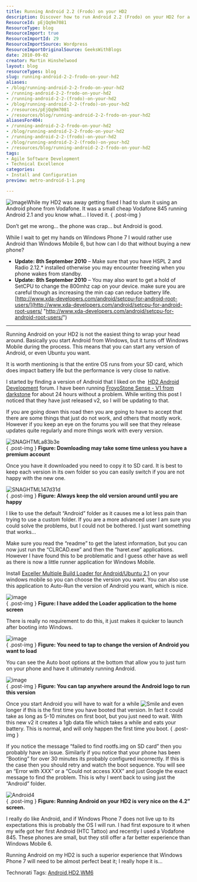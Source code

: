 ```yaml
---
title: Running Android 2.2 (Frodo) on your HD2
description: Discover how to run Android 2.2 (Frodo) on your HD2 for a superior mobile experience. Step-by-step guide and tips for optimal performance await!
ResourceId: pEjQq9m7081
ResourceType: blog
ResourceImport: true
ResourceImportId: 29
ResourceImportSource: Wordpress
ResourceImportOriginalSource: GeeksWithBlogs
date: 2010-09-02
creator: Martin Hinshelwood
layout: blog
resourceTypes: blog
slug: running-android-2-2-frodo-on-your-hd2
aliases:
- /blog/running-android-2-2-frodo-on-your-hd2
- /running-android-2-2-frodo-on-your-hd2
- /running-android-2-2-(frodo)-on-your-hd2
- /blog/running-android-2-2-(frodo)-on-your-hd2
- /resources/pEjQq9m7081
- /resources/blog/running-android-2-2-frodo-on-your-hd2
aliasesFor404:
- /running-android-2-2-frodo-on-your-hd2
- /blog/running-android-2-2-frodo-on-your-hd2
- /running-android-2-2-(frodo)-on-your-hd2
- /blog/running-android-2-2-(frodo)-on-your-hd2
- /resources/blog/running-android-2-2-frodo-on-your-hd2
tags:
- Agile Software Development
- Technical Excellence
categories:
- Install and Configuration
preview: metro-android-1-1.png

---
```

![image](images/RunningAndroid2.2FroDoonyourHD2_89C9-image_-6-6.png)While my HD2 was away getting fixed I had to slum it using an Android phone from Vodafone. It was a small cheap Vodafone 845 running Android 2.1 and you know what… I loved it.
{ .post-img }

Don’t get me wrong… the phone was crap… but Android is good.

While I wait to get my hands on Windows Phone 7 I would rather use Android than Windows Mobile 6, but how can I do that without buying a new phone?

- **Update: 8th September 2010** – Make sure that you have HSPL 2 and Radio 2.12.\* installed otherwise you may encounter freezing when you phone wakes from standby.
- **Update: 8th September 2010** – You may also want to get a hold of SetCPU to change the 800mhz cap on your device. make sure you are careful though as increasing the min cap can reduce battery life.  
   [http://www.xda-developers.com/android/setcpu-for-android-root-users/](http://www.xda-developers.com/android/setcpu-for-android-root-users/ "http://www.xda-developers.com/android/setcpu-for-android-root-users/")

---

Running Android on your HD2 is not the easiest thing to wrap your head around. Basically you start Android from Windows, but it turns off Windows Mobile during the process. This means that you can start any version of Android, or even Ubuntu you want.

It is worth mentioning is that the entire OS runs from your SD card, which does impact battery life but the performance is very close to native.

I started by finding a version of Android that I liked on the  [HD2 Android Development](http://forum.xda-developers.com/forumdisplay.php?f=735) forum. I have been running [FroyoStone Sense - V1 from darkstone](http://forum.xda-developers.com/showthread.php?t=747492) for about 24 hours without a problem. While writing this post I noticed that they have just released v2, so I will be updating to that.

If you are going down this road then you are going to have to accept that there are some things that just do not work, and others that mostly work. However if you keep an eye on the forums you will see that they release updates quite regularly and more things work with every version.

![SNAGHTMLa83b3e](images/RunningAndroid2.2FroDoonyourHD2_89C9-SNAGHTMLa83b3e-8-8.png)  
{ .post-img }
**Figure: Downloading may take some time unless you have a premium account**

Once you have it downloaded you need to copy it to SD card. It is best to keep each version in its own folder so you can easily switch if you are not happy with the new one.

![SNAGHTML147d31d](images/RunningAndroid2.2FroDoonyourHD2_89C9-SNAGHTML147d31d-7-7.png)  
{ .post-img }
**Figure: Always keep the old version around until you are happy**

I like to use the default “Android” folder as it causes me a lot less pain than trying to use a custom folder. If you are a more advanced user I am sure you could solve the problems, but I could not be bothered. I just want something that works…

Make sure you read the “readme” to get the latest information, but you can now just run the “CLRCAD.exe” and then the “haret.exe” applications. However I have found this to be problematic and I guess other have as well as there is now a little runner application for Windows Mobile.

Install [Exceller Multiple Build Loader for Android/Ubuntu 2.1](http://forum.xda-developers.com/showthread.php?t=737001) on your windows mobile so you can choose the version you want. You can also use this application to Auto-Run the version of Android you want, which is nice.

![image](images/RunningAndroid2.2FroDoonyourHD2_89C9-image_-3-3.png)  
{ .post-img }
**Figure: I have added the Loader application to the home screen**

There is really no requirement to do this, it just makes it quicker to launch after booting into Windows.

![image](images/RunningAndroid2.2FroDoonyourHD2_89C9-image_-4-4.png)  
{ .post-img }
**Figure: You need to tap to change the version of Android you want to load**

You can see the Auto boot options at the bottom that allow you to just turn on your phone and have it ultimately running Android.

![image](images/RunningAndroid2.2FroDoonyourHD2_89C9-image_-5-5.png)  
{ .post-img }
**Figure: You can tap anywhere around the Android logo to run this version**

Once you start Android you will have to wait for a while ![Smile](images/RunningAndroid2.2FroDoonyourHD2_89C9-wlEmoticon-smile_2-9-9.png) and even longer if this is the first time you have booted that version. In fact it could take as long as 5-10 minutes on first boot, but you just need to wait. With this new v2 it creates a 1gb data file which takes a while and eats your battery. This is normal, and will only happen the first time you boot.
{ .post-img }

If you notice the message “failed to find rootfs.img on SD card” then you probably have an issue. Similarly if you notice that your phone has been “Booting” for over 30 minutes its probably configured incorrectly. If this is the case then you should retry and watch the boot sequence. You will see an “Error with XXX” or a “Could not access XXX” and just Google the exact message to find the problem. This is why I went back to using just the “Android” folder.

![Android4](images/RunningAndroid2.2FroDoonyourHD2_89C9-Android4_-2-2.png)  
{ .post-img }
**Figure: Running Android on your HD2 is very nice on the 4.2” screen.**

I really do like Android, and if Windows Phone 7 does not live up to its expectations this is probably the OS I will run. I had first exposure to it when my wife got her first Android (HTC Tattoo) and recently I used a Vodafone 845. These phones are small, but they still offer a far better experience than Windows Mobile 6.

Running Android on my HD2 is such a superior experience that Windows Phone 7 will need to be almost perfect beat it; I really hope it is…

Technorati Tags: [Android](http://technorati.com/tags/Android),[HD2](http://technorati.com/tags/HD2),[WM6](http://technorati.com/tags/WM6)
